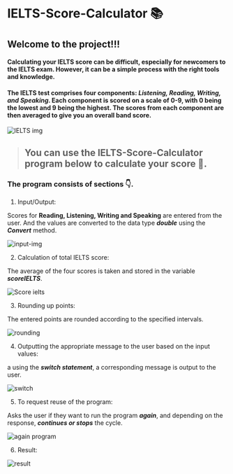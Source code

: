 # IELTS-Score-Calculator 📚


## Welcome to the project!!!

#### Calculating your IELTS score can be difficult, especially for newcomers to the IELTS exam. However, it can be a simple process with the right tools and knowledge. 
#### The IELTS test comprises four components: ***Listening, Reading, Writing, and Speaking***. Each component is scored on a scale of 0-9, with 0 being the lowest and 9 being the highest. The scores from each component are then averaged to give you an overall band score.

![IELTS img](/image-1.png)

> ## You can use the IELTS-Score-Calculator program below to calculate your score 🤝.

### The program consists of sections 👇. 

1. Input/Output:

Scores for **Reading, Listening, Writing and Speaking** are entered from the user. And the values ​​are converted to the data type ***double*** using the ***Convert*** method. 

![input-img](/image-2.png)

2. Calculation of total IELTS score:

The average of the four scores is taken and stored in the variable ***scoreIELTS***.

![Score ielts](/image-3.png)

3. Rounding up points:

The entered points are rounded according to the specified intervals.

![rounding](/image-4.png)

4. Outputting the appropriate message to the user based on the input values:

a using the ***switch statement***, a corresponding message is output to the user.

![switch](/image-5.png)

5. To request reuse of the program:

Asks the user if they want to run the program ***again***, and depending on the response, ***continues or stops*** the cycle.

![again program](/image-6.png)

6. Result: 

![result](/image-7.png)